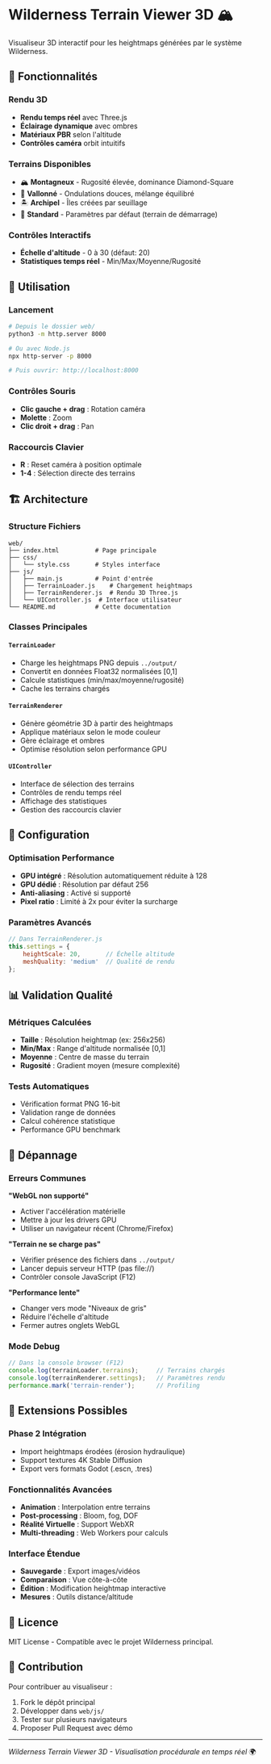 # Wilderness Terrain Viewer 3D 🏔️

Visualiseur 3D interactif pour les heightmaps générées par le système Wilderness.

## 🎯 Fonctionnalités

### Rendu 3D
- **Rendu temps réel** avec Three.js
- **Éclairage dynamique** avec ombres
- **Matériaux PBR** selon l'altitude
- **Contrôles caméra** orbit intuitifs

### Terrains Disponibles
- 🏔️ **Montagneux** - Rugosité élevée, dominance Diamond-Square
- 🌊 **Vallonné** - Ondulations douces, mélange équilibré  
- 🏝️ **Archipel** - Îles créées par seuillage
- 🗻 **Standard** - Paramètres par défaut (terrain de démarrage)

### Contrôles Interactifs
- **Échelle d'altitude** - 0 à 30 (défaut: 20)
- **Statistiques temps réel** - Min/Max/Moyenne/Rugosité

## 🚀 Utilisation

### Lancement
```bash
# Depuis le dossier web/
python3 -m http.server 8000

# Ou avec Node.js
npx http-server -p 8000

# Puis ouvrir: http://localhost:8000
```

### Contrôles Souris
- **Clic gauche + drag** : Rotation caméra
- **Molette** : Zoom
- **Clic droit + drag** : Pan

### Raccourcis Clavier
- **R** : Reset caméra à position optimale
- **1-4** : Sélection directe des terrains

## 🏗️ Architecture

### Structure Fichiers
```
web/
├── index.html          # Page principale
├── css/
│   └── style.css       # Styles interface
├── js/
│   ├── main.js         # Point d'entrée
│   ├── TerrainLoader.js    # Chargement heightmaps
│   ├── TerrainRenderer.js  # Rendu 3D Three.js
│   └── UIController.js  # Interface utilisateur
└── README.md           # Cette documentation
```

### Classes Principales

#### `TerrainLoader`
- Charge les heightmaps PNG depuis `../output/`
- Convertit en données Float32 normalisées [0,1]
- Calcule statistiques (min/max/moyenne/rugosité)
- Cache les terrains chargés

#### `TerrainRenderer`
- Génère géométrie 3D à partir des heightmaps
- Applique matériaux selon le mode couleur
- Gère éclairage et ombres
- Optimise résolution selon performance GPU

#### `UIController`
- Interface de sélection des terrains
- Contrôles de rendu temps réel
- Affichage des statistiques
- Gestion des raccourcis clavier

## 🔧 Configuration

### Optimisation Performance
- **GPU intégré** : Résolution automatiquement réduite à 128
- **GPU dédié** : Résolution par défaut 256
- **Anti-aliasing** : Activé si supporté
- **Pixel ratio** : Limité à 2x pour éviter la surcharge

### Paramètres Avancés
```javascript
// Dans TerrainRenderer.js
this.settings = {
    heightScale: 20,       // Échelle altitude
    meshQuality: 'medium'  // Qualité de rendu
};
```

## 📊 Validation Qualité

### Métriques Calculées
- **Taille** : Résolution heightmap (ex: 256x256)
- **Min/Max** : Range d'altitude normalisée [0,1]
- **Moyenne** : Centre de masse du terrain
- **Rugosité** : Gradient moyen (mesure complexité)

### Tests Automatiques
- Vérification format PNG 16-bit
- Validation range de données
- Calcul cohérence statistique
- Performance GPU benchmark

## 🐛 Dépannage

### Erreurs Communes

**"WebGL non supporté"**
- Activer l'accélération matérielle
- Mettre à jour les drivers GPU
- Utiliser un navigateur récent (Chrome/Firefox)

**"Terrain ne se charge pas"**
- Vérifier présence des fichiers dans `../output/`
- Lancer depuis serveur HTTP (pas file://)
- Contrôler console JavaScript (F12)

**"Performance lente"**
- Changer vers mode "Niveaux de gris"
- Réduire l'échelle d'altitude
- Fermer autres onglets WebGL

### Mode Debug
```javascript
// Dans la console browser (F12)
console.log(terrainLoader.terrains);     // Terrains chargés
console.log(terrainRenderer.settings);   // Paramètres rendu
performance.mark('terrain-render');      // Profiling
```

## 🚀 Extensions Possibles

### Phase 2 Intégration
- Import heightmaps érodées (érosion hydraulique)
- Support textures 4K Stable Diffusion
- Export vers formats Godot (.escn, .tres)

### Fonctionnalités Avancées
- **Animation** : Interpolation entre terrains
- **Post-processing** : Bloom, fog, DOF
- **Réalité Virtuelle** : Support WebXR
- **Multi-threading** : Web Workers pour calculs

### Interface Étendue
- **Sauvegarde** : Export images/vidéos
- **Comparaison** : Vue côte-à-côte
- **Édition** : Modification heightmap interactive
- **Mesures** : Outils distance/altitude

## 📝 Licence

MIT License - Compatible avec le projet Wilderness principal.

## 🤝 Contribution

Pour contribuer au visualiseur :
1. Fork le dépôt principal
2. Développer dans `web/js/`  
3. Tester sur plusieurs navigateurs
4. Proposer Pull Request avec démo

---

*Wilderness Terrain Viewer 3D - Visualisation procédurale en temps réel* 🌍 